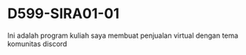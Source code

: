 # D599-SIRA01-01
Ini adalah program kuliah saya membuat penjualan virtual dengan tema komunitas discord
